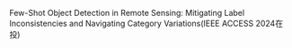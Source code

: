 Few-Shot Object Detection in Remote Sensing: Mitigating Label Inconsistencies and Navigating Category Variations(IEEE ACCESS 2024在投)
